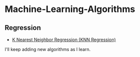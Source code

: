 # Machine-Learning-Algorithms

## Regression

* [K Nearest Neighbor Regression (KNN Regression)](https://github.com/ksashok/Machine-Learning-Algorithms/tree/master/KNN%20Regressor)





I'll keep adding new algorithms as I learn.
